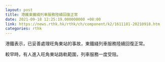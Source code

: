 ```yaml
---
layout: post
title: 港鐵東鐵綫列車服務陸續回復正常
date: 2021-09-18 12:25:19.000000000 +08:00
link: https://news.rthk.hk/rthk/ch/component/k2/1611181-20210918.htm
categories: rthk
---
```


港鐵表示，已妥善處理旺角東站的事故，東鐵綫列車服務陸續回復正常。

較早時，有人進入旺角東站路軌範圍，列車服務一度受阻。

